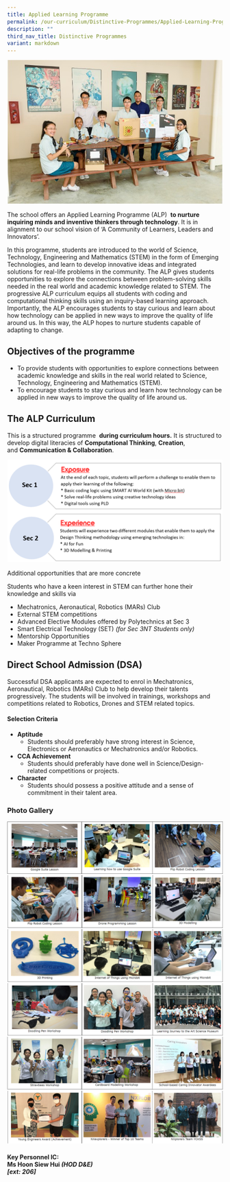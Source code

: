 ```yaml
---
title: Applied Learning Programme
permalink: /our-curriculum/Distinctive-Programmes/Applied-Learning-Programme/
description: ""
third_nav_title: Distinctive Programmes
variant: markdown
---
```

![](/images/Our%20Curriculum/Distinctive%20Programmes/Applied%20Learning%20Programme/A1.jpg)

The school offers an Applied Learning Programme (ALP)&nbsp;&nbsp;**to nurture inquiring minds and inventive thinkers through technology**. It is in alignment to our school vision of ‘A Community of Learners, Leaders and Innovators’.&nbsp;  

  

In this programme, students are introduced to the world of Science, Technology, Engineering and Mathematics (STEM) in the form of Emerging Technologies, and learn to develop innovative ideas and integrated solutions for real-life problems in the community. The ALP gives students opportunities to explore the connections between problem-solving skills needed in the real world and academic knowledge related to STEM. The progressive ALP curriculum equips all students with coding and computational thinking skills using an inquiry-based learning approach. Importantly, the ALP encourages students to stay curious and learn about how technology can be applied in new ways to improve the quality of life around us. In this way, the ALP hopes to nurture students capable of adapting to change.

  
## Objectives of the programme

* To provide students with opportunities to explore connections between academic knowledge and skills in the real world related to Science, Technology, Engineering and Mathematics (STEM).
* To encourage students to stay curious and learn how technology can be applied in new ways to improve the quality of life around us.&nbsp;

  
## The ALP&nbsp;Curriculum

This is a structured programme&nbsp;&nbsp;**during curriculum hours.**&nbsp;It is structured to develop digital literacies of&nbsp;**Computational Thinking**,&nbsp;**Creation**, and&nbsp;**Communication &amp; Collaboration**.

![](/images/Our%20Curriculum/Distinctive%20Programmes/Applied%20Learning%20Programme/DP_ALP_A2updated_20250227.png)

Additional opportunities that are more concrete  

Students who have a keen interest in STEM can further hone their knowledge and skills via

*   Mechatronics, Aeronautical, Robotics (MARs) Club&nbsp;
*   External STEM competitions
*   Advanced Elective Modules offered by Polytechnics at Sec 3
*   Smart Electrical Technology (SET)&nbsp;_(for Sec 3NT Students only)_
*   Mentorship Opportunities
*   Maker Programme at Techno Sphere&nbsp;

  
## Direct School Admission (DSA)

Successful DSA applicants are expected to enrol in Mechatronics, Aeronautical, Robotics (MARs) Club to help develop their talents progressively. The students will be involved in trainings, workshops and competitions related to Robotics, Drones and STEM related topics.

#### Selection Criteria
* **Aptitude**
	* Students should preferably have strong interest in Science, Electronics or Aeronautics or Mechatronics and/or Robotics.
* **CCA Achievement**
	* Students should preferably have done well in Science/Design-related competitions or projects.
* **Character** 
	* Students should possess a positive attitude and a sense of commitment in their talent area.




### **Photo Gallery**

![](/images/Our%20Curriculum/Distinctive%20Programmes/Applied%20Learning%20Programme/A3.png)
![](/images/Our%20Curriculum/Distinctive%20Programmes/Applied%20Learning%20Programme/A4.png)
![](/images/Our%20Curriculum/Distinctive%20Programmes/Applied%20Learning%20Programme/A5.png)
![](/images/Our%20Curriculum/Distinctive%20Programmes/Applied%20Learning%20Programme/A6.png)
![](/images/Our%20Curriculum/Distinctive%20Programmes/Applied%20Learning%20Programme/A7.png)
![](/images/Our%20Curriculum/Distinctive%20Programmes/Applied%20Learning%20Programme/A8.png)


#### Key Personnel IC: <br>Ms Hoon Siew Hui _**(HOD D&amp;E)** <br>\[ext: 206\]_